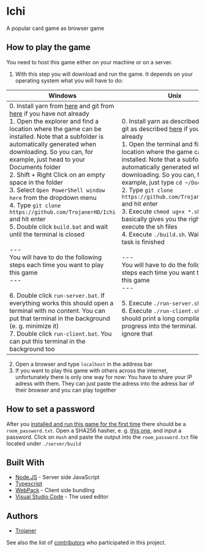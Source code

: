 # Ichi
A popular card game as browser game

## How to play the game
You need to host this game either on your machine or on a server.

1. With this step you will download and run the game. It depends on your operating system what you will have to do:

| Windows | Unix |
| --- | --- |
| 0. Install yarn from [here](https://classic.yarnpkg.com/en/docs/install#windows-stable) and git from [here](https://git-scm.com/download/win) if you have not already<br>1. Open the explorer and find a location where the game can be installed. Note that a subfolder is automatically generated when downloading. So you can, for example, just head to your Documents folder<br>2. Shift + Right Click on an empty space in the folder<br>3. Select `Open PowerShell window here` from the dropdown menu<br>4. Type `git clone https://github.com/TrojanerHD/Ichi` and hit enter<br>5. Double click `build.bat` and wait until the terminal is closed<br><br>---<br>You will have to do the following steps each time you want to play this game<br>---<br><br>6. Double click `run-server.bat`. If everything works this should open a terminal with no content. You can put that terminal in the background (e. g. minimize it)<br>7. Double click `run-client.bat`. You can put this terminal in the background too | 0. Install yarn as described [here](https://classic.yarnpkg.com/en/docs/install#debian-stable) and git as described [here](https://git-scm.com/download/linux) if you have not already<br>1. Open the terminal and find a location where the game can be installed. Note that a subfolder is automatically generated when downloading. So you can, for example, just type `cd ~/Documents`<br>2. Type `git clone https://github.com/TrojanerHD/Ichi` and hit enter<br>3. Execute `chmod ug+x *.sh`. This basically gives you the rights to execute the sh files<br>4. Execute `./build.sh`. Wait until this task is finished<br><br>---<br>You will have to do the following steps each time you want to play this game<br>---<br><br>5. Execute `./run-server.sh &`<br>6. Execute `./run-client.sh &`. This should print a long compilation progress into the terminal. You can ignore that |
2. Open a browser and type `localhost` in the address bar
3. If you want to play this game with others across the internet, unfortunately there is only one way for now: You have to share your IP adress with them. They can just paste the adress into the adress bar of their browser and you can play together

## How to set a password
After you [installed and run this game for the first time](#How-to-play-this-game) there should be a `room_password.txt`. Open a SHA256 hasher, e. g. [this one](https://emn178.github.io/online-tools/sha256.html), and input a password. Click on `Hash` and paste the output into the `room_password.txt` file located under `./server/build`

## Built With

* [Node.JS](https://nodejs.org/en/) - Server side JavaScript
* [Typescript](https://www.typescriptlang.org/)
* [WebPack](https://webpack.js.org/) - Client side bundling
* [Visual Studio Code](https://code.visualstudio.com/) - The used editor

## Authors

* [Trojaner](https://github.com/TrojanerHD)

See also the list of [contributors](https://github.com/TrojanerHD/Ichi/contributors) who participated in this project.
